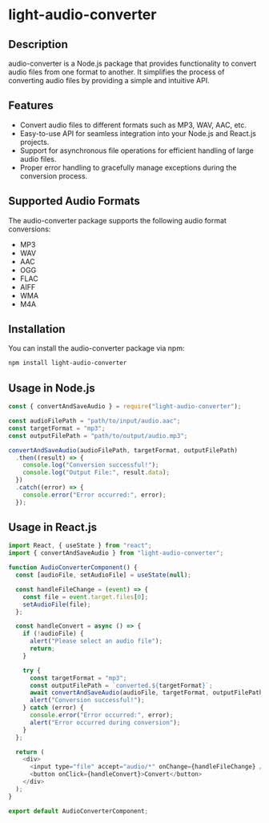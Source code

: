 # light-audio-converter

## Description

audio-converter is a Node.js package that provides functionality to convert audio files from one format to another. It simplifies the process of converting audio files by providing a simple and intuitive API.

## Features

- Convert audio files to different formats such as MP3, WAV, AAC, etc.
- Easy-to-use API for seamless integration into your Node.js and React.js projects.
- Support for asynchronous file operations for efficient handling of large audio files.
- Proper error handling to gracefully manage exceptions during the conversion process.

## Supported Audio Formats

The audio-converter package supports the following audio format conversions:

- MP3
- WAV
- AAC
- OGG
- FLAC
- AIFF
- WMA
- M4A

## Installation

You can install the audio-converter package via npm:

```bash
npm install light-audio-converter
```

## Usage in Node.js

```js
const { convertAndSaveAudio } = require("light-audio-converter");

const audioFilePath = "path/to/input/audio.aac";
const targetFormat = "mp3";
const outputFilePath = "path/to/output/audio.mp3";

convertAndSaveAudio(audioFilePath, targetFormat, outputFilePath)
  .then((result) => {
    console.log("Conversion successful!");
    console.log("Output File:", result.data);
  })
  .catch((error) => {
    console.error("Error occurred:", error);
  });
```

## Usage in React.js

```js
import React, { useState } from "react";
import { convertAndSaveAudio } from "light-audio-converter";

function AudioConverterComponent() {
  const [audioFile, setAudioFile] = useState(null);

  const handleFileChange = (event) => {
    const file = event.target.files[0];
    setAudioFile(file);
  };

  const handleConvert = async () => {
    if (!audioFile) {
      alert("Please select an audio file");
      return;
    }

    try {
      const targetFormat = "mp3";
      const outputFilePath = `converted.${targetFormat}`;
      await convertAndSaveAudio(audioFile, targetFormat, outputFilePath);
      alert("Conversion successful!");
    } catch (error) {
      console.error("Error occurred:", error);
      alert("Error occurred during conversion");
    }
  };

  return (
    <div>
      <input type="file" accept="audio/*" onChange={handleFileChange} />
      <button onClick={handleConvert}>Convert</button>
    </div>
  );
}

export default AudioConverterComponent;
```
